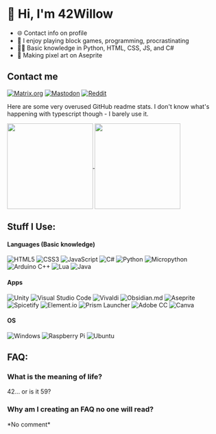 # :wave: Hi, I'm 42Willow
* :globe_with_meridians: Contact info on profile
* :seedling: I enjoy playing block games, programming, procrastinating
* :technologist: Basic knowledge in Python, HTML, CSS, JS, and C#
* :art: Making pixel art on Aseprite

## Contact me
[![Matrix.org](https://img.shields.io/badge/matrix-black?style=for-the-badge&logo=matrix)](https://matrix.to/#/@42willow:matrix.org)
[![Mastodon](https://img.shields.io/badge/mastodon-%236364FF?style=for-the-badge&logo=mastodon&logoColor=white)](https://mastodon.social/@42willow)
[![Reddit](https://img.shields.io/badge/reddit-%23FF4500?style=for-the-badge&logo=reddit&logoColor=white)](https://reddit.com/u/42willow)

Here are some very overused GitHub readme stats. I don't know what's happening with typescript though - I barely use it.

<a href="https://github.com/42willow">
  <img height=200 align="center" src="https://github-readme-stats.vercel.app/api?username=42Willow&show_icons=true&theme=onedark&rank_icon=github&include_all_commits=true&show=discussions_started" />
</a>
<a href="https://github.com/42willow">
  <img height=200 align="center" src="https://github-readme-stats-one-bice.vercel.app/api/top-langs/?username=42Willow&theme=onedark&role=OWNER,ORGANIZATION_MEMBER,COLLABORATOR" />
</a>

## Stuff I Use:
#### Languages (Basic knowledge)
![HTML5](https://img.shields.io/badge/html5-%23E34F26.svg?style=for-the-badge&logo=html5&logoColor=white)
![CSS3](https://img.shields.io/badge/css3-%231572B6.svg?style=for-the-badge&logo=css3&logoColor=white)
![JavaScript](https://img.shields.io/badge/javascript-%23323330.svg?style=for-the-badge&logo=javascript&logoColor=%23F7DF1E)
![C#](https://img.shields.io/badge/c%23-%23239120.svg?style=for-the-badge&logo=c-sharp&logoColor=white)
![Python](https://img.shields.io/badge/python-%233776AB?style=for-the-badge&logo=python&logoColor=white)
![Micropython](https://img.shields.io/badge/micropython-%232B2728?style=for-the-badge&logo=micropython&logoColor=white)
![Arduino C++](https://img.shields.io/badge/Arduino_C%2B%2B-%2300979D?style=for-the-badge&logo=arduino&logoColor=white)
![Lua](https://img.shields.io/badge/lua-%232C2D72?style=for-the-badge&logo=lua&logoColor=white)
![Java](https://img.shields.io/badge/java-%23F80000?style=for-the-badge&logo=oracle&logoColor=white)

#### Apps
![Unity](https://img.shields.io/badge/unity-%23000000.svg?style=for-the-badge&logo=unity&logoColor=white)
![Visual Studio Code](https://img.shields.io/badge/Visual%20Studio%20Code-0078d7.svg?style=for-the-badge&logo=visual-studio-code&logoColor=white)
![Vivaldi](https://img.shields.io/badge/vivaldi-%23EF3939?style=for-the-badge&logo=vivaldi&logoColor=white)
![Obsidian.md](https://img.shields.io/badge/obsidian.md-%237C3AED?style=for-the-badge&logo=obsidian&logoColor=white)
![Aseprite](https://img.shields.io/badge/aseprite-%23544450?style=for-the-badge&logo=aseprite&logoColor=white)
![Spicetify](https://img.shields.io/badge/spicetify-%231DB954?style=for-the-badge&logo=spotify&logoColor=white)
![Element.io](https://img.shields.io/badge/element-%230DBD8B?style=for-the-badge&logo=element&logoColor=white)
![Prism Launcher](https://img.shields.io/badge/prism_launcher-%2362B47A?style=for-the-badge&logoColor=white)
![Adobe CC](https://img.shields.io/badge/adobe_cc-%23DA1F26?style=for-the-badge&logo=adobecreativecloud&logoColor=white)
![Canva](https://img.shields.io/badge/canva-%2300C4CC?style=for-the-badge&logo=canva&logoColor=white)

#### OS
![Windows](https://img.shields.io/badge/windows-%230078D4?style=for-the-badge&logo=windows11&logoColor=white)
![Raspberry Pi](https://img.shields.io/badge/raspberry_pi-%23A22846?style=for-the-badge&logo=raspberrypi&logoColor=white)
![Ubuntu](https://img.shields.io/badge/ubuntu-%23E95420?style=for-the-badge&logo=ubuntu&logoColor=white)



## FAQ:
### What is the meaning of life?
42... or is it 59?
### Why am I creating an FAQ no one will read?
\*No comment\*
